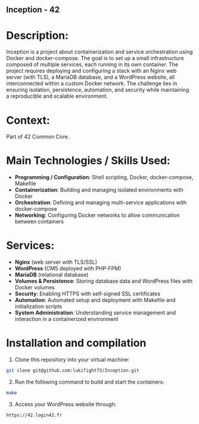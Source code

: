 ## Inception - 42

# Description:
Inception is a project about containerization and service orchestration using Docker and docker-compose. The goal is to set up a small infrastructure composed of multiple services, each running in its own container. The project requires deploying and configuring a stack with an Nginx web server (with TLS), a MariaDB database, and a WordPress website, all interconnected within a custom Docker network. The challenge lies in ensuring isolation, persistence, automation, and security while maintaining a reproducible and scalable environment.

# Context:
Part of 42 Common Core.

# Main Technologies / Skills Used:
- **Programming / Configuration**: Shell scripting, Docker, docker-compose, Makefile
- **Containerization**: Building and managing isolated environments with Docker
- **Orchestration**: Defining and managing multi-service applications with docker-compose
- **Networking**: Configuring Docker networks to allow communication between containers

# Services:

- **Nginx** (web server with TLS/SSL)
- **WordPress** (CMS deployed with PHP-FPM)
- **MariaDB** (relational database)
- **Volumes & Persistence**: Storing database data and WordPress files with Docker volumes
- **Security**: Enabling HTTPS with self-signed SSL certificates
- **Automation**: Automated setup and deployment with Makefile and initialization scripts
- **System Administration**: Understanding service management and interaction in a containerized environment

# Installation and compilation
1. Clone this repository into your virtual machine:
```bash
git clone git@github.com:lukifight73/Inception.git
```
2. Run the following command to build and start the containers:
```bash
make
```
3. Access your WordPress website through:
```bash
https://42.login42.fr
```
